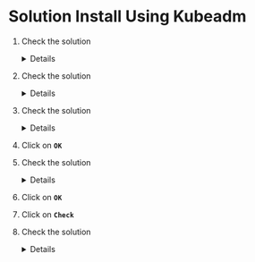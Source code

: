 # Solution Install Using Kubeadm

  1. Check the solution

     <details>
     
      ```
      sudo apt-get update && sudo apt-get install -y apt-transport-https curl
      curl -s https://packages.cloud.google.com/apt/doc/apt-key.gpg | sudo apt-key add -
      cat <<EOF | sudo tee /etc/apt/sources.list.d/kubernetes.list
      deb https://apt.kubernetes.io/ kubernetes-xenial main
      EOF
      sudo apt-get update
      sudo apt-get install -y kubelet kubeadm kubectl
      sudo apt-mark hold kubelet kubeadm kubectl
      ```
     </details>

  2. Check the solution

     <details>
      
      ```
      kubelet --version
      ``` 
     </details>

  3. Check the solution

     <details>
      
      ```
      0
      ``` 
     </details>

  5. Click on **`OK`**

  6. Check the solution

     <details>
      
      ```
      kubeadm init
      ``` 
     </details>

  7. Click on **`OK`**

  8. Click on **`Check`** 

  9. Check the solution

     <details>

      ```
      kubectl apply -f "https://cloud.weave.works/k8s/net?k8s-version=$(kubectl version | base64 | tr -d '\n')"
      ```
     </details>